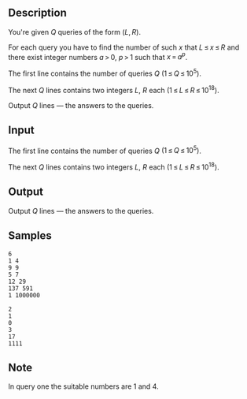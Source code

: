 ## Description

<div><p>You're given <span class="tex-span"><i>Q</i></span> queries of the form <span class="tex-span">(<i>L</i>, <i>R</i>)</span>. </p><p>For each query you have to find the number of such <span class="tex-span"><i>x</i></span> that <span class="tex-span"><i>L</i> ≤ <i>x</i> ≤ <i>R</i></span> and there exist integer numbers <span class="tex-span"><i>a</i> &gt; 0</span>, <span class="tex-span"><i>p</i> &gt; 1</span> such that <span class="tex-span"><i>x</i> = <i>a</i><sup class="upper-index"><i>p</i></sup></span>.</p></div><div class="input-specification"><p>The first line contains the number of queries <span class="tex-span"><i>Q</i></span> <span class="tex-span">(1 ≤ <i>Q</i> ≤ 10<sup class="upper-index">5</sup>)</span>.</p><p>The next <span class="tex-span"><i>Q</i></span> lines contains two integers <span class="tex-span"><i>L</i></span>, <span class="tex-span"><i>R</i></span> each <span class="tex-span">(1 ≤ <i>L</i> ≤ <i>R</i> ≤ 10<sup class="upper-index">18</sup>)</span>.</p></div><div class="output-specification"><p>Output <span class="tex-span"><i>Q</i></span> lines — the answers to the queries.</p></div>

## Input

<p>The first line contains the number of queries <span class="tex-span"><i>Q</i></span> <span class="tex-span">(1 ≤ <i>Q</i> ≤ 10<sup class="upper-index">5</sup>)</span>.</p><p>The next <span class="tex-span"><i>Q</i></span> lines contains two integers <span class="tex-span"><i>L</i></span>, <span class="tex-span"><i>R</i></span> each <span class="tex-span">(1 ≤ <i>L</i> ≤ <i>R</i> ≤ 10<sup class="upper-index">18</sup>)</span>.</p>

## Output

<p>Output <span class="tex-span"><i>Q</i></span> lines — the answers to the queries.</p>

## Samples

```input1
6
1 4
9 9
5 7
12 29
137 591
1 1000000

```

```output1
2
1
0
3
17
1111

```




## Note

<p>In query one the suitable numbers are <span class="tex-span">1</span> and <span class="tex-span">4</span>. </p>
